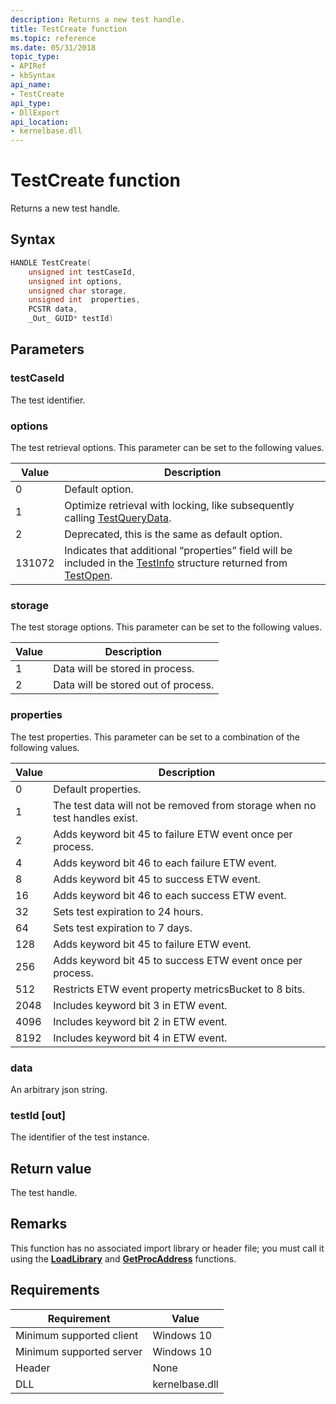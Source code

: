 ```yaml
---
description: Returns a new test handle.
title: TestCreate function
ms.topic: reference
ms.date: 05/31/2018
topic_type: 
- APIRef
- kbSyntax
api_name: 
- TestCreate
api_type: 
- DllExport
api_location: 
- kernelbase.dll
---
```


# TestCreate function

Returns a new test handle.

## Syntax


```C++
HANDLE TestCreate(
    unsigned int testCaseId,
    unsigned int options,
    unsigned char storage,          
    unsigned int  properties,  
    PCSTR data,                      
    _Out_ GUID* testId)
```



## Parameters

### testCaseId

The test identifier.

### options

The test retrieval options. This parameter can be set to the following values.

| Value	| Description |
|-------|---------|
| 0	| Default option. |
| 1	| Optimize retrieval with locking, like subsequently calling [TestQueryData](tip-testquerydata-function.md). |
| 2 | Deprecated, this is the same as default option. |
| 131072 | Indicates that additional “properties” field will be included in the [TestInfo](tip-testinfo-structure.md) structure returned from [TestOpen](tip-testopen-function.md). |


### storage

The test storage options. This parameter can be set to the following values.

| Value	| Description |
|-------|---------|
| 1 | Data will be stored in process. |
| 2 | Data will be stored out of process. |


### properties

The test properties. This parameter can be set to a combination of the following values.

| Value	| Description |
|-------|---------|
| 0 | Default properties. |
| 1 | The test data will not be removed from storage when no test handles exist. |
| 2 | Adds keyword bit 45 to failure ETW event once per process. |
| 4 | Adds keyword bit 46 to each failure ETW event. |
| 8 | Adds keyword bit 45 to success ETW event. |
| 16 | Adds keyword bit 46 to each success ETW event. |
| 32 | Sets test expiration to 24 hours. |
| 64 | Sets test expiration to 7 days. |
| 128 | Adds keyword bit 45 to failure ETW event. |
| 256 | Adds keyword bit 45 to success ETW event once per process. |
| 512 | Restricts ETW event property metricsBucket to 8 bits. |
| 2048 | Includes keyword bit 3 in ETW event. |
| 4096 | Includes keyword bit 2 in ETW event. |
| 8192 | Includes keyword bit 4 in ETW event. |


### data

An arbitrary json string.

### testId [out]

The identifier of the test instance.

## Return value

The test handle.

## Remarks

This function has no associated import library or header file; you must call it using the [**LoadLibrary**](/windows/win32/api/libloaderapi/nf-libloaderapi-loadlibrarya) and [**GetProcAddress**](/windows/win32/api/libloaderapi/nf-libloaderapi-getprocaddress) functions.

## Requirements

| Requirement | Value |
|-------------------------------------|-----------------------------------------|
| Minimum supported client | Windows 10                          |
| Minimum supported server | Windows 10                                |
| Header                   | None  |
| DLL                      | kernelbase.dll |



 

 




